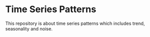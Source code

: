 <h1>Time Series Patterns</h1>

<p>This repository is about time series patterns which includes trend, seasonality and noise.</p>
